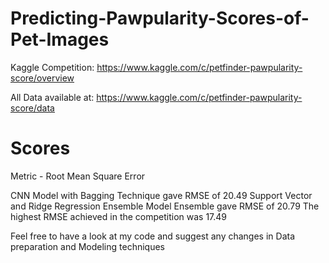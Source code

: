 # Predicting-Pawpularity-Scores-of-Pet-Images
Kaggle Competition:
https://www.kaggle.com/c/petfinder-pawpularity-score/overview

All Data available at: 
https://www.kaggle.com/c/petfinder-pawpularity-score/data

# Scores 
Metric - Root Mean Square Error

CNN Model with Bagging Technique gave RMSE of 20.49
Support Vector and Ridge Regression Ensemble  Model Ensemble gave RMSE of 20.79 
The highest RMSE achieved in the competition was 17.49

Feel free to have a look at my code and suggest any changes in Data preparation and Modeling techniques
